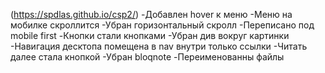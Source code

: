 (https://spdlas.github.io/csp2/)
-Добавлен hover к меню
-Меню на мобилке скроллится
-Убран горизонтальный скролл
-Переписано под mobile first
-Кнопки стали кнопками
-Убран див вокруг картинки
-Навигация десктопа помещена в nav внутри только ссылки
-Читать далее стала кнопкой
-Убран bloqnote
-Переименованны файлы
